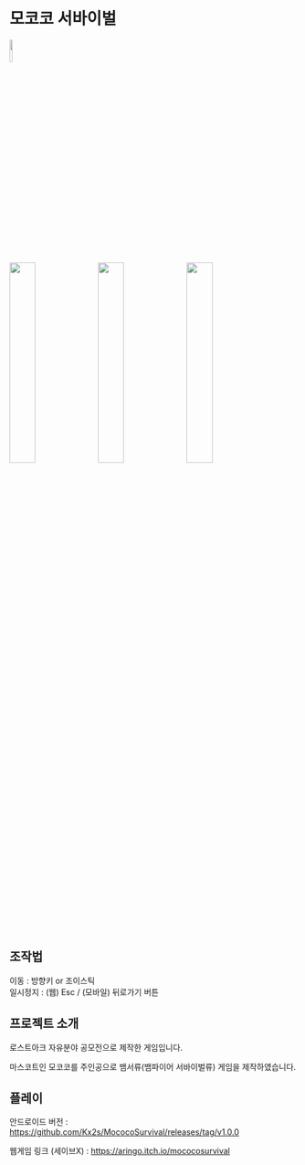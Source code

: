 # 모코코 서바이벌
<img src="https://github.com/user-attachments/assets/55a62d6a-0e59-47ff-a9e1-f5fe2ee17fc8" width="10%" heigth="10%">
<br/>
<img src="https://github.com/user-attachments/assets/6e062bc9-5f5a-4bc0-bd44-c329bc03448a" width="30%" heigth="30%">
<img src="https://github.com/user-attachments/assets/780fdd78-42f4-4732-969a-17c1a0b6c692" width="30%" heigth="30%">
<img src="https://github.com/user-attachments/assets/aac717a0-f975-4483-b182-733935a18c95" width="30%" heigth="30%">


## 조작법
이동 : 방향키 or 조이스틱<br/>
일시정지 : (웹) Esc / (모바일) 뒤로가기 버튼

## 프로젝트 소개
로스트아크 자유분야 공모전으로 제작한 게임입니다.

마스코트인 모코코를 주인공으로 뱀서류(뱀파이어 서바이벌류) 게임을 제작하였습니다.

## 플레이
안드로이드 버전 : https://github.com/Kx2s/MococoSurvival/releases/tag/v1.0.0

웹게임 링크 (세이브X) : https://aringo.itch.io/mococosurvival

